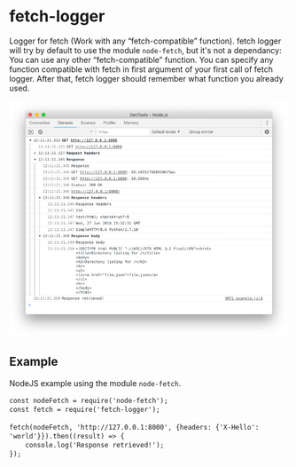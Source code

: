# fetch-logger
Logger for fetch (Work with any “fetch-compatible” function).
fetch logger will try by default to use the module `node-fetch`, but it's not a dependancy: You can use any other “fetch-compatible” function. You can specify any function compatible with fetch in first argument of your first call of fetch logger. After that, fetch logger should remember what function you already used.

![Image of fetch logger](example.png)

## Example

NodeJS example using the module `node-fetch`.
```
const nodeFetch = require('node-fetch');
const fetch = require('fetch-logger');

fetch(nodeFetch, 'http://127.0.0.1:8000', {headers: {'X-Hello': 'world'}}).then((result) => {
	console.log('Response retrieved!');
});
```
